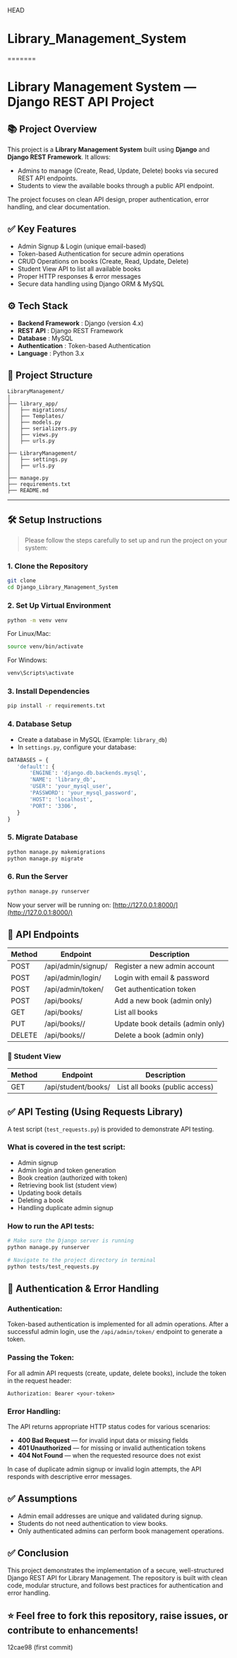  HEAD
# Library_Management_System
=======
# Library Management System — Django REST API Project

## 📚 Project Overview

This project is a **Library Management System** built using **Django** and **Django REST Framework**.
It allows:
- Admins to manage (Create, Read, Update, Delete) books via secured REST API endpoints.
- Students to view the available books through a public API endpoint.

The project focuses on clean API design, proper authentication, error handling, and clear documentation.

## ✅ Key Features

- Admin Signup & Login (unique email-based)
- Token-based Authentication for secure admin operations
- CRUD Operations on books (Create, Read, Update, Delete)
- Student View API to list all available books
- Proper HTTP responses & error messages
- Secure data handling using Django ORM & MySQL

## ⚙️ Tech Stack

- **Backend Framework** : Django (version 4.x)
- **REST API** : Django REST Framework
- **Database** : MySQL
- **Authentication** : Token-based Authentication
- **Language** : Python 3.x

## 📂 Project Structure

```text
LibraryManagement/
│
├── library_app/
│   ├── migrations/
│   ├── Templates/
│   ├── models.py
│   ├── serializers.py
│   ├── views.py
│   ├── urls.py
│   
├── LibraryManagement/
│   ├── settings.py
│   ├── urls.py
│
├── manage.py
├── requirements.txt
├── README.md
```

---

## 🛠️ Setup Instructions

> Please follow the steps carefully to set up and run the project on your system:

### 1. Clone the Repository
```bash
git clone 
cd Django_Library_Management_System
```

### 2. Set Up Virtual Environment
```bash
python -m venv venv
```
For Linux/Mac:
```bash
source venv/bin/activate
```
For Windows:
```bash
venv\Scripts\activate
```

### 3. Install Dependencies
```bash
pip install -r requirements.txt
```

### 4. Database Setup
- Create a database in MySQL (Example: `library_db`)
- In `settings.py`, configure your database:
```python
DATABASES = {
   'default': {
       'ENGINE': 'django.db.backends.mysql',
       'NAME': 'library_db',
       'USER': 'your_mysql_user',
       'PASSWORD': 'your_mysql_password',
       'HOST': 'localhost',
       'PORT': '3306',
   }
}
```

### 5. Migrate Database
```bash
python manage.py makemigrations
python manage.py migrate
```

### 6. Run the Server
```bash
python manage.py runserver
```
Now your server will be running on:
[http://127.0.0.1:8000/](http://127.0.0.1:8000/)


## 🚀 API Endpoints

| Method | Endpoint                 | Description                           |
|--------|--------------------------|---------------------------------------|
| POST   | /api/admin/signup/       | Register a new admin account          |
| POST   | /api/admin/login/        | Login with email & password           |
| POST   | /api/admin/token/        | Get authentication token              |
| POST   | /api/books/              | Add a new book (admin only)           |
| GET    | /api/books/              | List all books                        |
| PUT    | /api/books/<id>/         | Update book details (admin only)      |
| DELETE | /api/books/<id>/         | Delete a book (admin only)            |

### 📖 Student View

| Method | Endpoint                  | Description                           |
|--------|---------------------------|---------------------------------------|
| GET    | /api/student/books/       | List all books (public access)        |


## ✅ API Testing (Using Requests Library)

A test script (`test_requests.py`) is provided to demonstrate API testing.

### What is covered in the test script:
- Admin signup
- Admin login and token generation
- Book creation (authorized with token)
- Retrieving book list (student view)
- Updating book details
- Deleting a book
- Handling duplicate admin signup

### How to run the API tests:
```bash
# Make sure the Django server is running
python manage.py runserver

# Navigate to the project directory in terminal
python tests/test_requests.py
```

## 🔐 Authentication & Error Handling

### Authentication:
Token-based authentication is implemented for all admin operations.
After a successful admin login, use the `/api/admin/token/` endpoint to generate a token.

### Passing the Token:
For all admin API requests (create, update, delete books), include the token in the request header:
```http
Authorization: Bearer <your-token>
```

### Error Handling:
The API returns appropriate HTTP status codes for various scenarios:
- **400 Bad Request** — for invalid input data or missing fields
- **401 Unauthorized** — for missing or invalid authentication tokens
- **404 Not Found** — when the requested resource does not exist

In case of duplicate admin signup or invalid login attempts, the API responds with descriptive error messages.

## ✅ Assumptions

- Admin email addresses are unique and validated during signup.
- Students do not need authentication to view books.
- Only authenticated admins can perform book management operations.

## ✅ Conclusion

This project demonstrates the implementation of a secure, well-structured Django REST API for Library Management.
The repository is built with clean code, modular structure, and follows best practices for authentication and error handling.

## ⭐ Feel free to fork this repository, raise issues, or contribute to enhancements!

 12cae98 (first commit)
